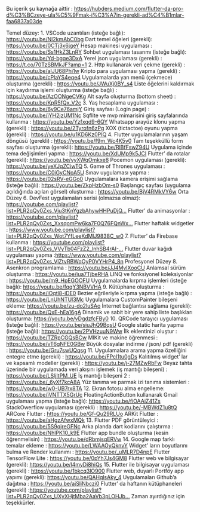 Bu içerik şu kaynağa aittir : https://hubders.medium.com/flutter-da-pro-d%C3%BCzeye-ula%C5%9Fmak-i%C3%A7in-gerekli-ad%C4%B1mlar-faa6837a03de


Temel düzey:
1.
VSCode uzantıları (isteğe bağlı): https://youtu.be/Nl2kmAbC0bg
Dart temel öğeleri (gerekli): https://youtu.be/0CTj3x6jgeY
Hesap makinesi uygulaması : https://youtu.be/Ss1HkZ3LnRY
Sohbet uygulaması tasarımı (isteğe bağlı): https://youtu.be/Yd-bgqe3DxA
Yerel json uygulaması (gerekli) : https://t.co/70TzSBMkJF?amp=1
2.
Http kullanarak veri çekme (gerekli) : https://youtu.be/aIJU68Phi1w
Kripto para uygulaması yapma (gerekli) : https://youtu.be/cPlaYS4eqe4
Uygulamalarda yan menü (çekmece) oluşturma (gerekli) : https://youtu.be/JWuXj0BY_s4
Liste öğelerini kaldırmak için kaydırma işlemi oluşturma (isteğe bağlı) : https://youtu.be/AzOONgeCVKg
Alt sayfa oluşturma (bottom sheet) : https://youtu.be/KpR5fQx_V2c
3.
Yaş hesaplama uygulaması : https://youtu.be/6y9Ce76amjY
Giriş sayfası (Login page) : https://youtu.be/iYH2jzUM1Nc
Sqflite ve mvp mimarisini giriş sayfalarında kullanma : https://youtu.be/Yzfxqd9-6QY
Whatsapp arayüz klonu yapma (gerekli) : https://youtu.be/2Tyrofn6zPg
XOX (tictactoe) oyunu yapma (gerekli) : https://youtu.be/u1KD6Kz0PIQ
4.
Flutter uygulamalarının yaşam döngüsü (gerekli) : https://youtu.be/f9m_Wc4K5v0
Tam teşekküllü form sayfası oluşturma (gerekli): https://youtu.be/RlBfFswZ94U
Uygulama içinde tema değişimleri yapma : https://youtu.be/XdUMp9k5JCI
Flutter’ da rotalar (gerekli): https://youtu.be/vyXWqOmkxe8
Pocemon uygulaması (gerekli): https://youtu.be/yeXJqZCiwTQ
5.
Game of Thrones uygulaması : https://youtu.be/C0iGyCNoA5U
Sınav uygulaması yapma : https://youtu.be/02sRV-eGGo0
Uygulamalara kamera erişimi sağlama (isteğe bağlı): https://youtu.be/ZkpHzbOm-s0
Başlangıç sayfası (uygulama açıldığında açılan görsel) oluşturma : https://youtu.be/BjV4RMkVY6w
Orta Düzey
6.
DevFest uygulamaları serisi (olmazsa olmaz): https://youtube.com/playlist?list=PLR2qQy0Zxs_Vju3tKnYgzbAhywHHPuDjQ…
Flutter’ da animasyonlar : https://youtube.com/playlist?list=PLR2qQy0Zxs_XxsqomPw6ka7F0Q76FQnWx…
Flutter haftalık widgetler : https://www.youtube.com/playlist?list=PLR2qQy0Zxs_Wot7YfLeeKdMlJ9838C_w0
7.
Flutter’ da Firebase kullanma : https://youtube.com/playlist?list=PLR2qQy0Zxs_VVyTb04FzZ2_lnhSB4rAI-…
Flutter duvar kağıdı uygulaması yapma :https://www.youtube.com/playlist?list=PLR2qQy0Zxs_VlZtvRBWqOyP0VYHrP4_8n
Profesyonel Düzey
8.
Asenkron programlama : https://youtu.be/JJ4MvlXooCU
Anlamsal sürüm oluşturma : https://youtu.be/iua7TjbeRHA
LINQ ve fonksiyonel koleksiyonlar : https://youtu.be/m9_HpEGOOFU
Uygulamalarda kırpma işlemleri (isteğe bağlı): https://youtu.be/fqqY3NBVVHA
9.
Kütüphane oluşturma : https://youtu.be/iOqtl8-iDE0
Bezier eğrileriyle kırpma yapma (isteğe bağlı) : https://youtu.be/LnUhNTUl3Mc
Uygulamalara CustomPainter bileşeni ekleme: https://youtu.be/zu-do2luSAo
İnternet bağlantısı sağlama (gerekli): https://youtu.be/QxE-hEa16gA
Dinamik ve sabit bir yere sahip liste başlıkları oluşturma: https://youtu.be/vDgdzfcFBy0
10.
QRCode tarayıcı uygulaması (isteğe bağlı): https://youtu.be/siuJhQ9BqsU
Google static harita yapma (isteğe bağlı): https://youtu.be/2PVHzuuN9Ww
İlk eklentinizi oluştur : https://youtu.be/TZRpCGQsBCw
MlKit ve makine öğrenmesi : https://youtu.be/vT6gNFE0GBw
Büyük dosyalar indirme / json/ pdf (gerekli) : https://youtu.be/Gru7swUQqsg
11.
Uygulamalara arama yapma özelliğini entegre etme (gerekli) : https://youtu.be/FPcl1tu0gDs
Kalıtılmış widget’ lar ve kapsamlı modeller (gerekli) : https://youtu.be/j-27MZwRbFw
Beyaz tahta üzerinde bir uygulamada veri akışını işlemek (iş mantığı bileşeni) : https://youtu.be/LSljItPM_UE
İş mantığı bileşeni 2 : https://youtu.be/_6yXf7kcA8A
Yüz tanıma ve parmak izi tanıma sistemleri : https://youtu.be/w0-UB7rx8TA
12.
Ekran fotosu alma engelleme: https://youtu.be/iVNTTX5GrUc
FloatingActionButton kullanarak Gmail uygulaması yapma (isteğe bağlı): https://youtu.be/fiOAAiZ41Zs
StackOwerflow uygulaması (gerekli) : https://youtu.be/-MBWdZ1u8tQ
ARCore Flutter : https://youtu.be/Gf-Qu29RLUo
ARKit Flutter : https://youtu.be/aHgzAfwxMQk
13.
Flutter PDF görüntüleyici : https://youtu.be/5S9qjreGFNc
Arka planda dart kodlarını çalıştırma : https://youtu.be/NhlPK10_k9E
Flutter app bundle oluşturma (kesin öğrenmelisin) : https://youtu.be/dRbmjsqERVw
14.
Google map farklı temalar ekleme : https://youtu.be/LWAAOyQknvY
Widget’ ların boyutlarını bulma ve Render kullanımı : https://youtu.be/_uMLR7D4npE
Flutter TensorFlow Lite : https://youtu.be/0pYh7Js4GM8
Flutter web ve bilgisayar (gerekli): https://youtu.be/l4myDi8hiQs
15.
Flutter ile bilgisayar uygulaması (gerekli) : https://youtu.be/1bkcq3lO900
Flutter web, duyarlı Portföy app yapımı (gerekli): https://youtu.be/QAHqlsAky_4
Uygulamaları Github’a dağıtma : https://youtu.be/ajSliNbczi0
Flutter’ da haftanın kütüphaneleri (gerekli) :https://youtube.com/playlist?list=PLR2qQy0Zxs_UXyXHjtMba2AaVb3pLOHJb…
Zaman ayırdığınız için teşekkürler.
